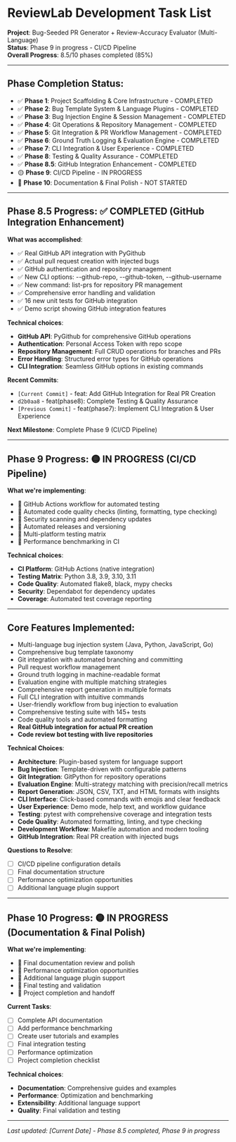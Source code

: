# ReviewLab Development Task List

**Project**: Bug-Seeded PR Generator + Review-Accuracy Evaluator (Multi-Language)  
**Status**: Phase 9 in progress - CI/CD Pipeline  
**Overall Progress**: 8.5/10 phases completed (85%)

---

## **Phase Completion Status**:
- ✅ **Phase 1**: Project Scaffolding & Core Infrastructure - COMPLETED
- ✅ **Phase 2**: Bug Template System & Language Plugins - COMPLETED  
- ✅ **Phase 3**: Bug Injection Engine & Session Management - COMPLETED
- ✅ **Phase 4**: Git Operations & Repository Management - COMPLETED
- ✅ **Phase 5**: Git Integration & PR Workflow Management - COMPLETED
- ✅ **Phase 6**: Ground Truth Logging & Evaluation Engine - COMPLETED
- ✅ **Phase 7**: CLI Integration & User Experience - COMPLETED
- ✅ **Phase 8**: Testing & Quality Assurance - COMPLETED
- ✅ **Phase 8.5**: GitHub Integration Enhancement - COMPLETED
- 🟡 **Phase 9**: CI/CD Pipeline - IN PROGRESS
- 🔴 **Phase 10**: Documentation & Final Polish - NOT STARTED

---

## **Phase 8.5 Progress**: ✅ **COMPLETED** (GitHub Integration Enhancement)

**What was accomplished**:
- ✅ Real GitHub API integration with PyGithub
- ✅ Actual pull request creation with injected bugs
- ✅ GitHub authentication and repository management
- ✅ New CLI options: --github-repo, --github-token, --github-username
- ✅ New command: list-prs for repository PR management
- ✅ Comprehensive error handling and validation
- ✅ 16 new unit tests for GitHub integration
- ✅ Demo script showing GitHub integration features

**Technical choices**:
- **GitHub API**: PyGithub for comprehensive GitHub operations
- **Authentication**: Personal Access Token with repo scope
- **Repository Management**: Full CRUD operations for branches and PRs
- **Error Handling**: Structured error types for GitHub operations
- **CLI Integration**: Seamless GitHub options in existing commands

**Recent Commits**:
- `[Current Commit]` - feat: Add GitHub Integration for Real PR Creation
- `d2b0aa8` - feat(phase8): Complete Testing & Quality Assurance
- `[Previous Commit]` - feat(phase7): Implement CLI Integration & User Experience

**Next Milestone**: Complete Phase 9 (CI/CD Pipeline)

---

## **Phase 9 Progress**: 🟡 **IN PROGRESS** (CI/CD Pipeline)

**What we're implementing**:
- 🔄 GitHub Actions workflow for automated testing
- 🔄 Automated code quality checks (linting, formatting, type checking)
- 🔄 Security scanning and dependency updates
- 🔄 Automated releases and versioning
- 🔄 Multi-platform testing matrix
- 🔄 Performance benchmarking in CI

**Technical choices**:
- **CI Platform**: GitHub Actions (native integration)
- **Testing Matrix**: Python 3.8, 3.9, 3.10, 3.11
- **Code Quality**: Automated flake8, black, mypy checks
- **Security**: Dependabot for dependency updates
- **Coverage**: Automated test coverage reporting

---

## **Core Features Implemented**:
- Multi-language bug injection system (Java, Python, JavaScript, Go)
- Comprehensive bug template taxonomy
- Git integration with automated branching and committing
- Pull request workflow management
- Ground truth logging in machine-readable format
- Evaluation engine with multiple matching strategies
- Comprehensive report generation in multiple formats
- Full CLI integration with intuitive commands
- User-friendly workflow from bug injection to evaluation
- Comprehensive testing suite with 145+ tests
- Code quality tools and automated formatting
- **Real GitHub integration for actual PR creation**
- **Code review bot testing with live repositories**

**Technical Choices**:
- **Architecture**: Plugin-based system for language support
- **Bug Injection**: Template-driven with configurable patterns
- **Git Integration**: GitPython for repository operations
- **Evaluation Engine**: Multi-strategy matching with precision/recall metrics
- **Report Generation**: JSON, CSV, TXT, and HTML formats with insights
- **CLI Interface**: Click-based commands with emojis and clear feedback
- **User Experience**: Demo mode, help text, and workflow guidance
- **Testing**: pytest with comprehensive coverage and integration tests
- **Code Quality**: Automated formatting, linting, and type checking
- **Development Workflow**: Makefile automation and modern tooling
- **GitHub Integration**: Real PR creation with injected bugs

**Questions to Resolve**:
- [ ] CI/CD pipeline configuration details
- [ ] Final documentation structure
- [ ] Performance optimization opportunities
- [ ] Additional language plugin support

---

## **Phase 10 Progress**: 🟡 **IN PROGRESS** (Documentation & Final Polish)

**What we're implementing**:
- 🔄 Final documentation review and polish
- 🔄 Performance optimization opportunities
- 🔄 Additional language plugin support
- 🔄 Final testing and validation
- 🔄 Project completion and handoff

**Current Tasks**:
- [ ] Complete API documentation
- [ ] Add performance benchmarking
- [ ] Create user tutorials and examples
- [ ] Final integration testing
- [ ] Performance optimization
- [ ] Project completion checklist

**Technical choices**:
- **Documentation**: Comprehensive guides and examples
- **Performance**: Optimization and benchmarking
- **Extensibility**: Additional language support
- **Quality**: Final validation and testing

---

*Last updated: [Current Date] - Phase 8.5 completed, Phase 9 in progress*
